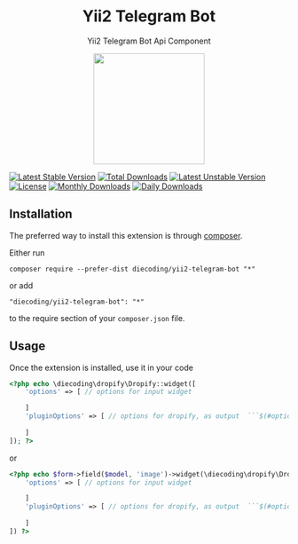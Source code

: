 <h1 align="center">
    Yii2 Telegram Bot
</h1>
<p align="center">
    Yii2 Telegram Bot Api Component
</p>
<p align="center">
	<img width="200px" src="https://i.ibb.co/JQxDZWH/telegram.png">
</p>
<p align="center">
	
[![Latest Stable Version](https://poser.pugx.org/die-coding/yii2-telegram-bot/version)](//packagist.org/packages/die-coding/yii2-telegram-bot)
[![Total Downloads](https://poser.pugx.org/die-coding/yii2-telegram-bot/downloads)](https://packagist.org/packages/die-coding/yii2-telegram-bot)
[![Latest Unstable Version](https://poser.pugx.org/die-coding/yii2-telegram-bot/v/unstable)](https://packagist.org/packages/die-coding/yii2-telegram-bot)
[![License](https://poser.pugx.org/die-coding/yii2-telegram-bot/license)](https://packagist.org/packages/die-coding/yii2-telegram-bot)
[![Monthly Downloads](https://poser.pugx.org/die-coding/yii2-telegram-bot/d/monthly)](https://packagist.org/packages/die-coding/yii2-telegram-bot)
[![Daily Downloads](https://poser.pugx.org/die-coding/yii2-telegram-bot/d/daily)](//packagist.org/packages/die-coding/yii2-telegram-bot)
</p>


Installation
------------

The preferred way to install this extension is through [composer](http://getcomposer.org/download/).

Either run

```
composer require --prefer-dist diecoding/yii2-telegram-bot "*"
```

or add

```
"diecoding/yii2-telegram-bot": "*"
```

to the require section of your `composer.json` file.


Usage
-----

Once the extension is installed, use it in your code

```php
<?php echo \diecoding\dropify\Dropify::widget([
    'options' => [ // options for input widget

    ]
    'pluginOptions' => [ // options for dropify, as output  ```$(#options['id']).dropify(pluginOptions);```
        
    ]
]); ?>
```

or    

```php
<?php echo $form->field($model, 'image')->widget(\diecoding\dropify\Dropify::className(), [
    'options' => [ // options for input widget

    ]
    'pluginOptions' => [ // options for dropify, as output  ```$(#options['id']).dropify(pluginOptions);```
        
    ]
]) ?>
```
